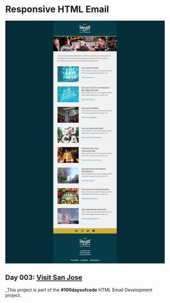 # Responsive HTML Email

![Email template screenshot](screenshots/visitsanjose_desktop_ss.png)


<h2>Day 003: 
<a href="https://venuslangmuir.github.io/visit-sanjose/">Visit San Jose</a></h2>

_This project is part of the __#100daysofcode__ HTML Email Development project.